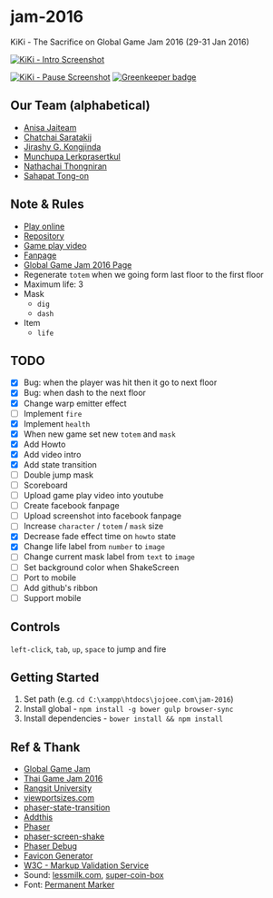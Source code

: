 # jam-2016
KiKi - The Sacrifice on Global Game Jam 2016 (29-31 Jan 2016)

[![KiKi - Intro Screenshot](https://raw.githubusercontent.com/jojoee/jam-2016/gh-pages/screenshots/intro.png "KiKi - Intro screenshot")](http://jojoee.github.io/jam-2016/)

[![KiKi - Pause Screenshot](https://raw.githubusercontent.com/jojoee/jam-2016/gh-pages/screenshots/pause.png "KiKi - Pause Screenshot")](http://jojoee.github.io/jam-2016/) [![Greenkeeper badge](https://badges.greenkeeper.io/jojoee/jam-2016.svg)](https://greenkeeper.io/)

## Our Team (alphabetical)
+ [Anisa Jaiteam](https://www.facebook.com/anisa.jaiteam)
+ [Chatchai Saratakij](https://www.facebook.com/chatchai.saratakij)
+ [Jirashy G. Kongjinda](https://www.facebook.com/LAWGGEVOL)
+ [Munchupa Lerkprasertkul](https://www.facebook.com/yuyu.lovemom)
+ [Nathachai Thongniran](https://www.facebook.com/joenathachai.thongniran)
+ [Sahapat Tong-on](https://www.facebook.com/sahapat.tongon)

## Note & Rules
- [Play online](http://jojoee.github.io/jam-2016/)
- [Repository](https://github.com/jojoee/jam-2016)
- [Game play video](https://www.youtube.com/watch?v=wUZONN4H3DI)
- [Fanpage](https://www.facebook.com/KiKi-The-Sacrifice-469973519870300/)
- [Global Game Jam 2016 Page](http://globalgamejam.org/2016/games/kiki-sacrifice)
- Regenerate `totem` when we going form last floor to the first floor
- Maximum life: 3
- Mask
  - `dig`
  - `dash`
- Item
  - `life`

## TODO
- [x] Bug: when the player was hit then it go to next floor
- [x] Bug: when dash to the next floor
- [x] Change warp emitter effect
- [ ] Implement `fire`
- [x] Implement `health`
- [x] When new game set new `totem` and `mask`
- [x] Add Howto
- [x] Add video intro
- [x] Add state transition
- [ ] Double jump mask
- [ ] Scoreboard
- [ ] Upload game play video into youtube
- [ ] Create facebook fanpage
- [ ] Upload screenshot into facebook fanpage
- [ ] Increase `character` / `totem` / `mask` size
- [x] Decrease fade effect time on `howto` state
- [x] Change life label from `number` to `image`
- [ ] Change current mask label from `text` to `image`
- [ ] Set background color when ShakeScreen
- [ ] Port to mobile
- [ ] Add github's ribbon
- [ ] Support mobile

## Controls

`left-click`, `tab`, `up`, `space` to jump and fire

## Getting Started
1. Set path (e.g. `cd C:\xampp\htdocs\jojoee.com\jam-2016`)
2. Install global - `npm install -g bower gulp browser-sync`
3. Install dependencies - `bower install && npm install`

## Ref & Thank
- [Global Game Jam](http://globalgamejam.org/)
- [Thai Game Jam 2016](http://www.itemonline.net/ggj2016/)
- [Rangsit University](http://globalgamejam.org/2015/jam-sites/rangsit-university)
- [viewportsizes.com](http://viewportsizes.com/)
- [phaser-state-transition](https://github.com/aaccurso/phaser-state-transition-plugin)
- [Addthis](https://www.addthis.com/)
- [Phaser](http://phaser.io/)
- [phaser-screen-shake](https://github.com/dmaslov/phaser-screen-shake)
- [Phaser Debug](https://github.com/englercj/phaser-debug)
- [Favicon Generator](http://realfavicongenerator.net/)
- [W3C - Markup Validation Service](https://validator.w3.org/)
- Sound: [lessmilk.com](http://www.lessmilk.com/), [super-coin-box](https://github.com/dmaslov/super-coin-box)
- Font: [Permanent Marker](https://www.google.com/fonts/specimen/Permanent+Marker)

